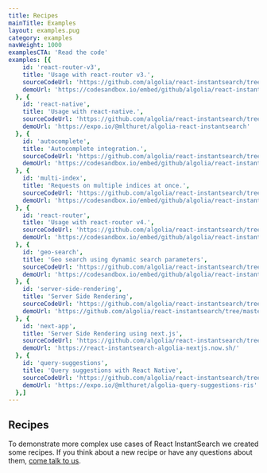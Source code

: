```yaml
---
title: Recipes
mainTitle: Examples
layout: examples.pug
category: examples
navWeight: 1000
examplesCTA: 'Read the code'
examples: [{
    id: 'react-router-v3',
    title: 'Usage with react-router v3.',
    sourceCodeUrl: 'https://github.com/algolia/react-instantsearch/tree/master/packages/react-instantsearch/examples/react-router-v3',
    demoUrl: 'https://codesandbox.io/embed/github/algolia/react-instantsearch/tree/master/packages/react-instantsearch/examples/react-router-v3'
  }, {
    id: 'react-native',
    title: 'Usage with react-native.',
    sourceCodeUrl: 'https://github.com/algolia/react-instantsearch/tree/master/packages/react-instantsearch/examples/react-native',
    demoUrl: 'https://expo.io/@mlthuret/algolia-react-instantsearch'
  }, {
    id: 'autocomplete',
    title: 'Autocomplete integration.',
    sourceCodeUrl: 'https://github.com/algolia/react-instantsearch/tree/master/packages/react-instantsearch/examples/autocomplete',
    demoUrl: 'https://codesandbox.io/embed/github/algolia/react-instantsearch/tree/master/packages/react-instantsearch/examples/autocomplete'
  }, {
    id: 'multi-index',
    title: 'Requests on multiple indices at once.',
    sourceCodeUrl: 'https://github.com/algolia/react-instantsearch/tree/master/packages/react-instantsearch/examples/multi-index',
    demoUrl: 'https://codesandbox.io/embed/github/algolia/react-instantsearch/tree/master/packages/react-instantsearch/examples/multi-index'
  }, {
    id: 'react-router',
    title: 'Usage with react-router v4.',
    sourceCodeUrl: 'https://github.com/algolia/react-instantsearch/tree/master/packages/react-instantsearch/examples/react-router',
    demoUrl: 'https://codesandbox.io/embed/github/algolia/react-instantsearch/tree/master/packages/react-instantsearch/examples/react-router'
  }, {
    id: 'geo-search',
    title: 'Geo search using dynamic search parameters',
    sourceCodeUrl: 'https://github.com/algolia/react-instantsearch/tree/master/packages/react-instantsearch/examples/geo-search',
    demoUrl: 'https://codesandbox.io/embed/github/algolia/react-instantsearch/tree/master/packages/react-instantsearch/examples/geo-search'
  }, {
    id: 'server-side-rendering',
    title: 'Server Side Rendering',
    sourceCodeUrl: 'https://github.com/algolia/react-instantsearch/tree/master/packages/react-instantsearch/examples/server-side-rendering',
    demoUrl: 'https://github.com/algolia/react-instantsearch/tree/master/packages/react-instantsearch/examples/server-side-rendering'
  }, {
    id: 'next-app',
    title: 'Server Side Rendering using next.js',
    sourceCodeUrl: 'https://github.com/algolia/react-instantsearch/tree/master/packages/react-instantsearch/examples/next-app',
    demoUrl: 'https://react-instantsearch-algolia-nextjs.now.sh/'
  }, {
    id: 'query-suggestions',
    title: 'Query suggestions with React Native',
    sourceCodeUrl: 'https://github.com/algolia/react-instantsearch/tree/master/packages/react-instantsearch/examples/query-suggestions-rn',
    demoUrl: 'https://expo.io/@mlthuret/algolia-query-suggestions-ris'
  },]
---
```


## Recipes

To demonstrate more complex use cases of React InstantSearch we created some recipes.
If you think about a new recipe or have any questions about them, [come talk to us](https://discourse.algolia.com/tags/react-instantsearch).
